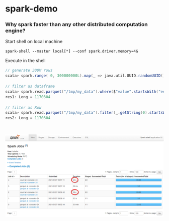 # spark-demo

### Why spark faster than any other distributed computation engine?

Start shell on local machine
```shell
spark-shell --master local[*] --conf spark.driver.memory=4G
```
Execute in the shell
```scala
// generate 300M rows
scala> spark.range( 0, 300000000L).map(_ => java.util.UUID.randomUUID().toString).write.parquet("/tmp/my_data")

// filter as dataframe 
scala> spark.read.parquet("/tmp/my_data").where($"value".startsWith("ee")).count
res1: Long = 1170304

// filter as Row
scala> spark.read.parquet("/tmp/my_data").filter(_.getString(0).startsWith("ee")).count
res2: Long = 1170304
```
<br/>

![SparkDataFrame](./SparkDataFrame.png)

